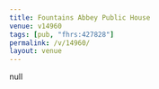 ```yaml
---
title: Fountains Abbey Public House
venue: v14960
tags: [pub, "fhrs:427828"]
permalink: /v/14960/
layout: venue
---
```

null